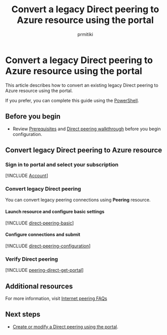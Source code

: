 ﻿---
title: Convert a legacy Direct peering to Azure resource using the portal
titleSuffix: Azure
description: Convert a legacy Direct peering to Azure resource using the portal
services: internet-peering
author: prmitiki
ms.service: internet-peering
ms.topic: article
ms.date: 11/27/2019
ms.author: prmitiki
---

# Convert a legacy Direct peering to Azure resource using the portal

This article describes how to convert an existing legacy Direct peering to Azure resource using the portal.

If you prefer, you can complete this guide using the [PowerShell](howto-legacy-direct-powershell.md).

## Before you begin
* Review [Prerequisites](prerequisites.md) and [Direct peering walkthrough](walkthrough-direct-all.md) before you begin configuration.


## Convert legacy Direct peering to Azure resource

### Sign in to portal and select your subscription
[!INCLUDE [Account](./includes/account-portal.md)]

### <a name=create></a>Convert legacy Direct peering

You can convert legacy peering connections using **Peering** resource.

#### Launch resource and configure basic settings
[!INCLUDE [direct-peering-basic](./includes/direct-portal-basic.md)]

#### Configure connections and submit
[!INCLUDE [direct-peering-configuration](./includes/direct-portal-configuration-legacy.md)]

### <a name=get></a>Verify Direct peering
[!INCLUDE [peering-direct-get-portal](./includes/direct-portal-get.md)]

## Additional resources

For more information, visit [Internet peering FAQs](faqs.md)

## Next steps

* [Create or modify a Direct peering using the portal](howto-direct-portal.md).
